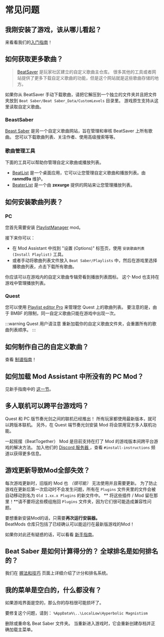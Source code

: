 # 常见问题

## 我刚安装了游戏，该从哪儿看起？
来看看我们的[入门指南](/beginners-guide.md)！

## 如何获取更多歌曲？
> [BeatSaver](https://beatsaver.com) 是玩家社区建立的自定义歌曲主仓库。 很多其他的工具或者网站提供了更多下载自定义歌曲的功能，但是这个网站就是这些歌曲存储的地方。

如果你从 BeatSaver 手动下载歌曲，请把它解压到一个独立的文件夹并且把文件夹放到 `Beat Saber/Beat Saber_Data/CustomLevels` 目录里。 游戏原生支持从这里读取自定义歌曲。

### BeastSaber
[Beast Saber](https://www.bsaber.com) 是另一个自定义歌曲网站，旨在管理和审核 BeatSaver 上所有歌曲。 您可以下载歌曲列表、关注作者、使用高级搜索等等。

### 歌曲管理工具

下面的工具可以帮助你管理自定义歌曲或播放列表。

* [BeatList](https://github.com/ranmd9a/beatlist/releases/latest) 是一个桌面应用，它可以让您管理自定义歌曲和播放列表。由 **ranmd9a** 维护。
* [BeaterList](https://syltaris.github.io/beaterlist) 是一个由 **zexurge** 提供的网站来让您管理播放列表。

## 如何安装歌曲列表？

### PC
您首先需要安装 [PlaylistManager](https://github.com/rithik-b/PlaylistManager/releases/latest) mod。

接下来你可以：

* 在 Mod Assistant 中找到 "设置 (Options)" 标签页，使用 `安装歌曲列表 (Install Playlist)` 工具。
* 或者手动将歌曲列表文件放入 `Beat Saber/Playlists` 中，然后在游戏里选择播歌曲列表，点击下载所有歌曲。

你应该可以在游戏内的自定义歌曲专辑旁看到播放列表图标。 这个 Mod 也支持在游戏中管理播放列表。

### Quest
您可以使用 [Playlist editor Pro](https://beatsaberquest.com/bmbf/my-tools/playlist-editor-pro/) 来管理您 Quest 上的歌曲列表。 要注意的是，由于 BMBF 的限制，同一自定义歌曲只能在游戏中出现一次。

:::warning Quest 用户请注意
重新加载你的自定义歌曲文件夹，会重置所有的歌曲列表顺序。
:::

## 如何制作自己的自定义歌曲？
查看 [制谱指南](/mapping/)！

## 如何加载 Mod Assistant 中所没有的 PC Mod？
见新手指南中的 [这一节](/pc-modding.md#manual-installation)。

## 多人联机可以跨平台游戏吗？
Quest 和 PC 版节奏光剑之间的联机已经推出！ 所有玩家都使用最新版本，就可以跨版本联机。 另外，在 Quest 端节奏光剑安装 Mod 将会禁用官方多人联机功能。

一起摇摆（BeatTogether） Mod 是目前支持在打了 Mod 的游戏版本间跨平台游戏的解决方法。 加入他们的 [Discord 服务器 ](https://discord.com/invite/gezGrFG4tz)，查看 `#install-instructions` 频道以获得更多信息。

## 游戏更新导致Mod全部失效？
每次游戏更新时，旧版的 Mod 也 *（很可能）* 无法使用并且需要更新。 为了防止游戏在更新后第一次启动时不会发生问题，所有在 `Plugins` 文件夹里的文件会被自动移动到名为 `Old 1.xx.x Plugins` 的新文件中。 ** 将这些插件 / Mod 留在那里！**请不要将这些模组拖回 `Plugins` 文件夹，因为它们很可能造成兼容性问题。

要想重新安装Mod的话，只需要**再次运行安装器。**  
BeatMods 仓库只包括了已经确认可以能运行在最新版游戏的Mod！

如果你对此还有疑惑的话，可以看看 [新手指南](/beginners-guide.md)。

## Beat Saber 是如何计算得分的？ 全球排名是如何排名的？
我们在 [握法和技巧](/grips-and-tricks.md) 页面上详细介绍了计分和排名系统。

## 我的菜单是空白的，什么都没有？
如果游戏界面是空的，那么你的存档很可能损坏了。

要修复这个问题，请到： `%AppData%\..\LocalLow\Hyperbolic Magnistism`

删除或重命名 Beat Saber 文件夹。 当重新进入游戏时，它会重新创建存档并正确加载主菜单。
